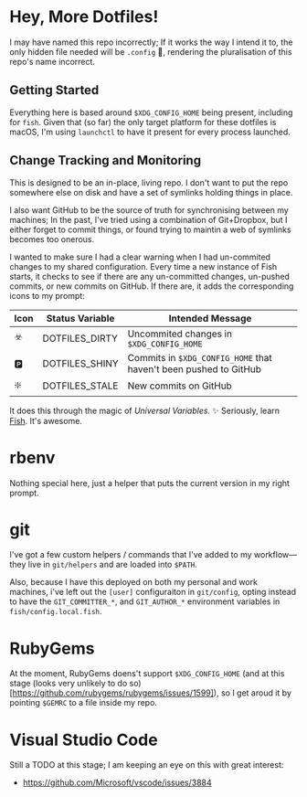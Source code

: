 # Hey, More Dotfiles!

I may have named this repo incorrectly; If it works the way I intend it to, the only hidden file needed will be `.config` :tada:, rendering the pluralisation of this repo's name incorrect.

## Getting Started

Everything here is based around `$XDG_CONFIG_HOME` being present, including for `fish`. Given that (so far) the only target platform for these dotfiles is macOS, I'm using `launchctl` to have it present for every process launched.

## Change Tracking and Monitoring

This is designed to be an in-place, living repo. I don't want to put the repo somewhere else on disk and have a set of symlinks holding things in place.

I also want GitHub to be the source of truth for synchronising between my machines; In the past, I've tried using a combination of Git+Dropbox, but I either forget to commit things, or found trying to maintin a web of symlinks becomes too onerous.

I wanted to make sure I had a clear warning when I had un-commited changes to my shared configuration. Every time a new instance of Fish starts, it checks to see if there are any un-committed changes, un-pushed commits, or new commits on GitHub. If there are, it adds the corresponding icons to my prompt:

Icon           | Status Variable  | Intended Message
-------------- | ---------------- | ----------------
:biohazard: | DOTFILES_DIRTY   | Uncommited changes in `$XDG_CONFIG_HOME`
:parking:   | DOTFILES_SHINY   | Commits in `$XDG_CONFIG_HOME` that haven't been pushed to GitHub
:sparkle:   | DOTFILES_STALE   | New commits on GitHub

It does this through the magic of _Universal Variables._ :sparkles: Seriously, learn [Fish](https://fishshell.com/). It's awesome.

# rbenv

Nothing special here, just a helper that puts the current version in my right prompt.

# git

I've got a few custom helpers / commands that I've added to my workflow—they live in `git/helpers` and are loaded into `$PATH`.

Also, because I have this deployed on both my personal and work machines, i've left out the `[user]` configuraiton in `git/config`, opting instead to have the `GIT_COMMITTER_*`, and `GIT_AUTHOR_*` environment variables in `fish/config.local.fish`.

# RubyGems

At the moment, RubyGems doens't support `$XDG_CONFIG_HOME` (and at this stage (looks very unlikely to do so)[https://github.com/rubygems/rubygems/issues/1599]), so I get aroud it by pointing `$GEMRC` to a file inside my repo.

# Visual Studio Code

Still a TODO at this stage; I am keeping an eye on this with great interest:

- https://github.com/Microsoft/vscode/issues/3884
